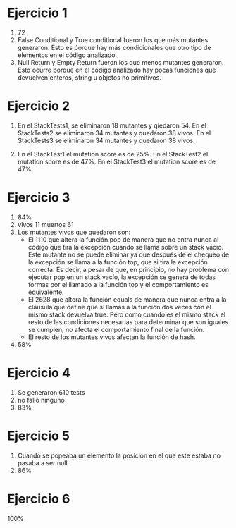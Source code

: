 # Ejercicio 1
1. 72
2. False Conditional y True conditional fueron los que más mutantes generaron. Esto es ṕorque hay más condicionales que otro tipo de elementos en el código analizado.
3. Null Return y Empty Return fueron los que menos mutantes generaron. Esto ocurre porque en el código analizado hay pocas funciones que devuelven enteros, string u objetos no primitivos.

# Ejercicio 2
1. En el StackTests1, se eliminaron 18 mutantes y qiedaron 54. En el StackTests2 se eliminaron 34 mutantes y quedaron 38 vivos. En el StackTests3 se eliminaron 34 mutantes y quedaron 38 vivos.
    
2. En el StackTest1 el mutation score es de 25%. En el StackTest2 el mutation score es de 47%. En el StackTest3 el mutation score es de 47%.

# Ejercicio 3
1. 84%
2. vivos 11 muertos 61
3. Los mutantes vivos que quedaron son:
    - El 1110 que altera la función pop de manera que no entra nunca al código que tira la excepción cuando se llama sobre un stack vacío. Este mutante no se puede eliminar ya que después de el chequeo de la excepción se llama a la función top, que si tira la excepción correcta. Es decir, a pesar de que, en principio, no hay problema con ejecutar pop en un stack vacío, la excepción se genera de todas formas por el llamado a la función top y el comportamiento es equivalente.
    - El 2628 que altera la función equals de manera que nunca entra a la cláusula que define que si llamas a la función dos veces con el mismo stack devuelva true. Pero como cuando es el mismo stack el resto de las condiciones necesarias para determinar que son iguales se cumplen, no afecta el comportamiento final de la función.
    - El resto de los mutantes vivos afectan la función de hash.
4. 58%

# Ejercicio 4
1. Se generaron 610 tests
2. no falló ninguno
3. 83%

# Ejercicio 5
1. Cuando se popeaba un elemento la posición en el que este estaba no pasaba a ser null.
2. 86%

# Ejercicio 6
100%